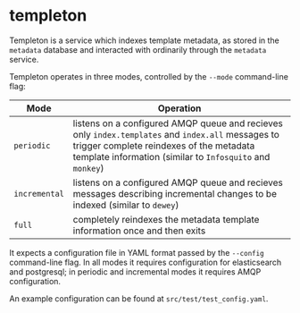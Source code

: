 templeton
=========

Templeton is a service which indexes template metadata, as stored in the
`metadata` database and interacted with ordinarily through the `metadata`
service.

Templeton operates in three modes, controlled by the `--mode` command-line flag:

| Mode          | Operation |
| ------------- | --------- |
| `periodic`    | listens on a configured AMQP queue and recieves only `index.templates` and `index.all` messages to trigger complete reindexes of the metadata template information (similar to `Infosquito` and `monkey`) |
| `incremental` | listens on a configured AMQP queue and recieves messages describing incremental changes to be indexed (similar to `dewey`) |
| `full`        | completely reindexes the metadata template information once and then exits |

It expects a configuration file in YAML format passed by the `--config`
command-line flag. In all modes it requires configuration for elasticsearch and
postgresql; in periodic and incremental modes it requires AMQP configuration.

An example configuration can be found at `src/test/test_config.yaml`.
